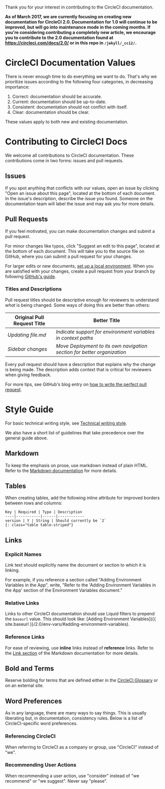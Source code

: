 Thank you for your interest in contributing to the CircleCI documentation.

**As of March 2017, we are currently focusing on creating new documentation for CircleCI 2.0. Documentation for 1.0 will continue to be improved, but will go into maintenance mode in the coming months. If you're considering contributing a completely new article, we encourage you to contribute to the 2.0 documentation found at <https://circleci.com/docs/2.0/> or in this repo in `/jekyll/_cci2/`.**

# CircleCI Documentation Values

There is never enough time to do everything we want to do.
That's why we prioritize issues according to the following four categories, in decreasing importance:

1. Correct: documentation should be accurate.
2. Current: documentation should be up-to-date.
3. Consistent: documentation should not conflict with itself.
4. Clear: documentation should be clear.

These values apply to both new and existing documentation.

# Contributing to CircleCI Docs

We welcome all contributions to CircleCI documentation.
These contributions come in two forms: issues and pull requests.

## Issues

If you spot anything that conflicts with our values,
open an issue by clicking "Open an issue about this page",
located at the bottom of each document.
In the issue's description, describe the issue you found.
Someone on the documentation team will label the issue
and may ask you for more details.

## Pull Requests

If you feel motivated,
you can make documentation changes
and submit a pull request.

For minor changes like typos,
click "Suggest an edit to this page",
located at the bottom of each document.
This will take you to the source file on GitHub,
where you can submit a pull request for your changes.

For larger edits or new documents,
[set up a local environment](README-local-development.md).
When you are satisfied with your changes,
create a pull request from your branch
by following [GitHub's guide](https://help.github.com/articles/creating-a-pull-request-from-a-fork/).

### Titles and Descriptions

Pull request titles should be descriptive enough
for reviewers to understand *what* is being changed.
Some ways of doing this are better than others:

| Original Pull Request Title | Better Title                                                               |
|-----------------------------|----------------------------------------------------------------------------|
| _Updating file.md_          | _Indicate support for environment variables in context paths_            |
| _Sidebar changes_           | _Move Deployment to its own navigation section for better organization_  |

Every pull request should have a description
that explains *why* the change is being made.
The description adds context
that is critical for reviewers when giving feedback.

For more tips, see GitHub's blog entry on [how to write the perfect pull request](https://github.com/blog/1943-how-to-write-the-perfect-pull-request).

# Style Guide

For basic technical writing style, see [Technical writing style](https://en.wikiversity.org/wiki/Technical_writing_style).

We also have a short list of guidelines
that take precedence over the general guide above.

## Markdown

To keep the emphasis on prose,
use markdown instead of plain HTML.
Refer to the [Markdown documentation](https://daringfireball.net/projects/markdown/syntax) for more details.

## Tables

When creating tables,
add the following inline attribute
for improved borders between rows and columns:

```
Key | Required | Type | Description
----|-----------|------|------------
version | Y | String | Should currently be `2`
{: class="table table-striped"}
```

## Links

### Explicit Names

Link text should explicitly name the document or section
to which it is linking.

For example,
if you reference a section called "Adding Environment Variables in the App",
write, "Refer to the 'Adding Environment Variables in the App' section of the Environment Variables document."

### Relative Links

Links to other CircleCI documentation should use Liquid filters
to prepend the `baseurl` value.
This should look like:
[Adding Environment Variables]({{ site.baseurl }}/2.0/env-vars/#adding-environment-variables).

### Reference Links

For ease of reviewing,
use **inline** links instead of **reference** links.
Refer to the [Link section](https://daringfireball.net/projects/markdown/syntax#link) of the Markdown documentation for more details.

## Bold and Terms

Reserve bolding for terms
that are defined either in the [CircleCI Glossary](https://github.com/circleci/circleci-docs/tree/master/jekyll/_cci2/glossary.md/)
or on an external site.

## Word Preferences

As in any language, there are many ways to say things.
This is usually liberating but, in documentation, consistency rules.
Below is a list of CircleCI-specific word preferences.

### Referencing CircleCI

When referring to CircleCI as a company or group,
use "CircleCI" instead of "we".

### Recommending User Actions

When recommending a user action,
use "consider" instead of "we recommend" or "we suggest".
Never say "please".
